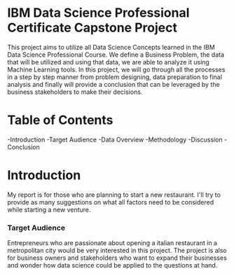 # IBM Data Science Professional Certificate Capstone Project 
This project aims to utilize all Data Science Concepts learned in the IBM Data Science Professional Course. We define a Business Problem, the data that will be utilized and using that data, we are able to analyze it using Machine Learning tools. In this project, we will go through all the processes in a step by step manner from problem designing, data preparation to final analysis and finally will provide a conclusion that can be leveraged by the business stakeholders to make their decisions.

# Table of Contents
-Introduction
-Target Audience
-Data Overview
-Methodology
-Discussion
-Conclusion

# Introduction
My report is for those who are planning to start a new restaurant. I'll try to provide as many suggestions on what all factors need to be considered while starting a new venture.

### Target Audience
Entrepreneurs who are passionate about opening a italian restaurant in a metropolitan city would be very interested in this project. The project is also for business owners and stakeholders who want to expand their businesses and wonder how data science could be applied to the questions at hand. 
